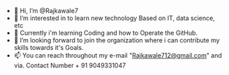 - 👋 Hi, I’m @Rajkawale7
- 👀 I’m interested in to learn new technology Based on IT, data science, etc
- 🌱 Currently i'm learning Coding and how to Operate the GitHub.
- 💞️ I’m looking forward to join the organization where i can contribute my skills towards it's Goals. 
- 📫 You can reach throughout my e-mail "Rajkawale712@gmail.com" and via. Contact Number + 91 9049331047

<!---
Rajkawale7/Rajkawale7 is a ✨ special ✨ repository because its `README.md` (this file) appears on your GitHub profile.
You can click the Preview link to take a look at your changes.
--->
